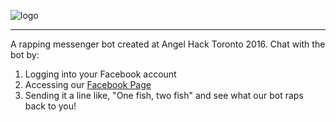 ![logo](http://i.imgur.com/SDwYrAB.jpg "Logo Title Text 1")

----------

A rapping messenger bot created at Angel Hack Toronto 2016.  Chat with the bot by:  
 1. Logging into your Facebook account
 2. Accessing our [Facebook Page](https://www.facebook.com/barsbot)
 3. Sending it a line like, "One fish, two fish" and see what our bot raps back to you!
